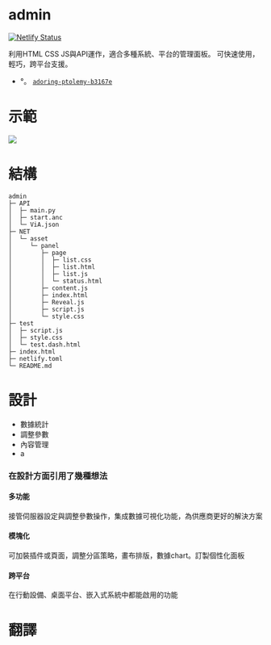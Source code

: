 # admin

[![Netlify Status](https://api.netlify.com/api/v1/badges/aed0736c-40f7-41bf-afe6-4a23a6788dd2/deploy-status)](https://app.netlify.com/sites/net/deploys)


利用HTML CSS JS與API運作，適合多種系統、平台的管理面板。
可快速使用，輕巧，跨平台支援。

- °。 [`adoring-ptolemy-b3167e`](net.netlify.app)

# 示範
![](https://i.imgur.com/qPMhcY3.png)

# 結構
```bash=
admin                       
├─ API                      
│  ├─ main.py               
│  ├─ start.anc             
│  └─ ViA.json              
├─ NET                      
│  └─ asset                 
│     └─ panel              
│        ├─ page            
│        │  ├─ list.css     
│        │  ├─ list.html    
│        │  ├─ list.js      
│        │  └─ status.html  
│        ├─ content.js      
│        ├─ index.html      
│        ├─ Reveal.js       
│        ├─ script.js       
│        └─ style.css       
├─ test                     
│  ├─ script.js             
│  ├─ style.css             
│  └─ test.dash.html        
├─ index.html               
├─ netlify.toml             
└─ README.md                

```


# 設計

 * 數據統計
 * 調整參數
 * 內容管理
 * a
### 在設計方面引用了幾種想法

#### 多功能

接管伺服器設定與調整參數操作，集成數據可視化功能，為供應商更好的解決方案

#### 模塊化

可加裝插件或頁面，調整分區策略，畫布排版，數據chart。訂製個性化面板

#### 跨平台

在行動設備、桌面平台、嵌入式系統中都能啟用的功能


# 翻譯
